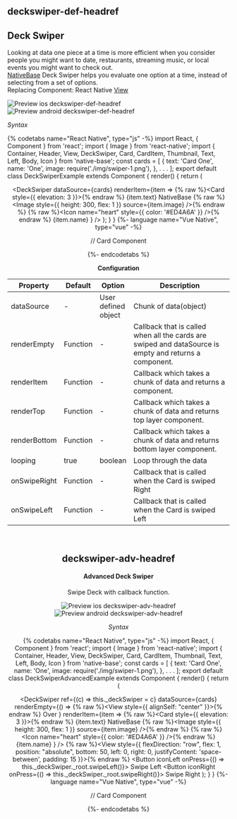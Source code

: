 ## deckswiper-def-headref
## Deck Swiper

Looking at data one piece at a time is more efficient when you consider people you might want to date, restaurants, streaming music, or local events you might want to check out. <br />
[NativeBase](https://nativebase.io/) Deck Swiper helps you evaluate one option at a time, instead of selecting from a set of options.<br />
Replacing Component: React Native [View](https://facebook.github.io/react-native/docs/view.html)

![Preview ios deckswiper-def-headref](https://github.com/GeekyAnts/NativeBase-KitchenSink/raw/v2.6.1/screenshots/ios/deckswiper.gif)
![Preview android deckswiper-def-headref](https://github.com/GeekyAnts/NativeBase-KitchenSink/raw/v2.6.1/screenshots/android/deckswiper.gif)

*Syntax*

{% codetabs name="React Native", type="js" -%}
import React, { Component } from 'react';
import { Image } from 'react-native';
import { Container, Header, View, DeckSwiper, Card, CardItem, Thumbnail, Text, Left, Body, Icon } from 'native-base';
const cards = [
  {
    text: 'Card One',
    name: 'One',
    image: require('./img/swiper-1.png'),
  },
  .  .  .
];
export default class DeckSwiperExample extends Component {
  render() {
    return (
      <Container>
        <Header />
        <View>
          <DeckSwiper
            dataSource={cards}
            renderItem={item =>
              {% raw %}<Card style={{ elevation: 3 }}>{% endraw %}
                <CardItem>
                  <Left>
                    <Thumbnail source={item.image} />
                    <Body>
                      <Text>{item.text}</Text>
                      <Text note>NativeBase</Text>
                    </Body>
                  </Left>
                </CardItem>
                <CardItem cardBody>
                  {% raw %}<Image style={{ height: 300, flex: 1 }} source={item.image} />{% endraw %}
                </CardItem>
                <CardItem>
                  {% raw %}<Icon name="heart" style={{ color: '#ED4A6A' }} />{% endraw %}
                  <Text>{item.name}</Text>
                </CardItem>
              </Card>
            }
          />
        </View>
      </Container>
    );
  }
}
{%- language name="Vue Native", type="vue" -%}
<template>
  <nb-container>
    <nb-header />
    <view :style="{flex: 1, padding: 12}">
      <nb-deck-swiper
          :dataSource="cardItemsArr"
          :looping="isLoopingRequired"
          :renderItem="handleCardRendering"
      />
    </view>
  </nb-container>
</template>
<script>
import React from "react";
import { View, Text } from "react-native";
import cardOne from "swiper-1.png";
import CardComponent from "../common/card";
export default {
  data: function() {
    return {
      cardItemsArr: [
        {
          text: "Card One",
          name: "One",
          image: cardOne
        },
        . . .
      ],
      isLoopingRequired: false
    };
  },
  methods: {
    handleCardRendering: function(item) {
      return <CardComponent item={item} />;
    }
  }
};
</script>

// Card Component
<template>
  <nb-card :style="{ elevation: 3 }">
    <nb-cardItem>
      <nb-left>
        <nb-thumbnail :source="item.image" />
        <nb-body>
          <nb-text>{{item.text}}</nb-text>
          <nb-text note>NativeBase</nb-text>
        </nb-body>
      </nb-left>
    </nb-cardItem>
    <nb-cardItem cardBody>
      <image
        :style="{
          resizeMode: 'cover',
          width: null,
          flex: 1,
          height: 300
        }"
        :source="item.image"
      />
    </nb-cardItem>
    <nb-cardItem>
      <nb-icon-nb name="ios-heart" :style="{ color: '#ED4A6A' }" />
      <nb-text>{{item.name}}</nb-text>
    </nb-cardItem>
  </nb-card>
</template>
<script>
export default {
  props: {
    item: {
      type: Object
    }
  }
};
</script>
{%- endcodetabs %}
<br />

**Configuration**<br />
    <table class = "table table-bordered">
        <thead>
            <tr>
                <th>Property</th>
                <th>Default</th>
                <th>Option</th>
                <th width="50%">Description</th>
            </tr>
        </thead>
        <tbody>
            <tr>
                <td>dataSource</td>
                <td> - </td>
                <td> User defined object </td>
                <td>Chunk of data(object)</td>
            </tr>
            <tr>
                <td>renderEmpty</td>
                <td>Function</td>
                <td> - </td>
                <td>Callback that is called when all the cards are swiped and dataSource is empty and returns a component.</td>
            </tr>
            <tr>
                <td>renderItem</td>
                <td>Function</td>
                <td> - </td>
                <td>Callback which takes a chunk of data and returns a component.</td>
            </tr>
            <tr>
                <td>renderTop</td>
                <td>Function</td>
                <td> - </td>
                <td>Callback which takes a chunk of data and returns top layer component.</td>
            </tr>
            <tr>
                <td>renderBottom</td>
                <td>Function</td>
                <td> - </td>
                <td>Callback which takes a chunk of data and returns bottom layer component.</td>
            </tr>
            <tr>
                <td>looping</td>
                <td>true</td>
                <td> boolean </td>
                <td>Loop through the data</td>
            </tr>
            <tr>
                <td>onSwipeRight</td>
                <td>Function</td>
                <td> - </td>
                <td>Callback that is called when the Card is swiped Right</td>
            </tr>
            <tr>
                <td>onSwipeLeft</td>
                <td>Function</td>
                <td> - </td>
                <td>Callback that is called when the Card is swiped Left</td>
            </tr>
        </tbody>
    </table><br />

## deckswiper-adv-headref
#### Advanced Deck Swiper

Swipe Deck with callback function.

![Preview ios deckswiper-adv-headref](https://github.com/GeekyAnts/NativeBase-KitchenSink/raw/v2.2.0/screenshots/ios/deckswiper-advanced.gif)
![Preview android deckswiper-adv-headref](https://github.com/GeekyAnts/NativeBase-KitchenSink/raw/v2.2.0/screenshots/android/deckswiper-advanced.gif)

*Syntax*

{% codetabs name="React Native", type="js" -%}
import React, { Component } from 'react';
import { Image } from 'react-native';
import { Container, Header, View, DeckSwiper, Card, CardItem, Thumbnail, Text, Left, Body, Icon } from 'native-base';
const cards = [
  {
    text: 'Card One',
    name: 'One',
    image: require('./img/swiper-1.png'),
  },
  .  .  .
];
export default class DeckSwiperAdvancedExample extends Component {
  render() {
    return (
      <Container>
        <Header />
        <View>
          <DeckSwiper
            ref={(c) => this._deckSwiper = c}
            dataSource={cards}
            renderEmpty={() =>
              {% raw %}<View style={{ alignSelf: "center" }}>{% endraw %}
                <Text>Over</Text>
              </View>
            }
            renderItem={item =>
              {% raw %}<Card style={{ elevation: 3 }}>{% endraw %}
                <CardItem>
                  <Left>
                    <Thumbnail source={item.image} />
                    <Body>
                      <Text>{item.text}</Text>
                      <Text note>NativeBase</Text>
                    </Body>
                  </Left>
                </CardItem>
                <CardItem cardBody>
                  {% raw %}<Image style={{ height: 300, flex: 1 }} source={item.image} />{% endraw %}
                </CardItem>
                <CardItem>
                  {% raw %}<Icon name="heart" style={{ color: '#ED4A6A' }} />{% endraw %}
                  <Text>{item.name}</Text>
                </CardItem>
              </Card>
            }
          />
        </View>
        {% raw %}<View style={{ flexDirection: "row", flex: 1, position: "absolute", bottom: 50, left: 0, right: 0, justifyContent: 'space-between', padding: 15 }}>{% endraw %}
          <Button iconLeft onPress={() => this._deckSwiper._root.swipeLeft()}>
            <Icon name="arrow-back" />
            <Text>Swipe Left</Text>
          </Button>
          <Button iconRight onPress={() => this._deckSwiper._root.swipeRight()}>
            <Icon name="arrow-forward" />
            <Text>Swipe Right</Text>
          </Button>
        </View>
      </Container>
    );
  }
}
{%- language name="Vue Native", type="vue" -%}
<template>
  <nb-container>
    <nb-header />
    <view :style="{flex: 1, padding: 12}">
      <nb-deck-swiper
          ref="_deckSwiper"
          :dataSource="cardItemsArr"
          :looping="isLoopingRequired"
          :renderEmpty="handleCardEmpty"
          :renderItem="handleCardRendering"
      />
    </view>
    <view :style="stylesObj.bottomBtnContainer">
      <nb-button iconLeft :onPress="handleDeckSwiperBackBtn">
        <nb-icon name="arrow-back" />
        <nb-text>Swipe Left</nb-text>
      </nb-button>
      <nb-button iconRight :onPress="handleDeckSwiperForwardBtn">
        <nb-text>Swipe Right</nb-text>
        <nb-icon name="arrow-forward" />
      </nb-button>
    </View>
  </nb-container>
</template>
<script>
import React from "react";
import { View, Text } from "react-native";
import cardOne from "../../../../assets/swiper-1.png";
import CardComponent from "../common/card";
export default {
  data: function() {
    return {
      cardItemsArr: [
        {
          text: "Card One",
          name: "One",
          image: cardOne
        },
        . . .
      ],
      isLoopingRequired: false,
      stylesObj: {
        bottomBtnContainer: {
          flexDirection: "row",
          flex: 1,
          position: "absolute",
          bottom: 50,
          left: 0,
          right: 0,
          justifyContent: "space-between",
          padding: 15
        }
      }
    };
  },
  methods: {
    handleCardEmpty: function() {
      return (
        <View>
          <Text>Over </Text>
        </View>
      );
    },
    handleCardRendering: function(item) {
      return <CardComponent item={item} />;
    },
    handleDeckSwiperBackBtn: function() {
      this.$refs._deckSwiper._root.swipeLeft();
    },
    handleDeckSwiperForwardBtn: function() {
      this.$refs._deckSwiper._root.swipeRight();
    }
  }
};
</script>

// Card Component
<template>
  <nb-card :style="{ elevation: 3 }">
    <nb-cardItem>
      <nb-left>
        <nb-thumbnail :source="item.image" />
        <nb-body>
          <nb-text>{{item.text}}</nb-text>
          <nb-text note>NativeBase</nb-text>
        </nb-body>
      </nb-left>
    </nb-cardItem>
    <nb-cardItem cardBody>
      <image
        :style="{
          resizeMode: 'cover',
          width: null,
          flex: 1,
          height: 300
        }"
        :source="item.image"
      />
    </nb-cardItem>
    <nb-cardItem>
      <nb-icon-nb name="ios-heart" :style="{ color: '#ED4A6A' }" />
      <nb-text>{{item.name}}</nb-text>
    </nb-cardItem>
  </nb-card>
</template>

<script>
export default {
  props: {
    item: {
      type: Object
    }
  }
};
</script>
{%- endcodetabs %}
 <p>
    <div id="" class="mobileDevice" style="background: url(&quot;https://docs-v2.nativebase.io/docs/assets/iosphone.png&quot;) no-repeat; padding: 63px 20px 100px 15px; width: 292px; height: 600px;margin:0 auto;float:none;">
        <img src="https://github.com/GeekyAnts/NativeBase-KitchenSink/raw/v2.6.1/screenshots/ios/deckswiper.gif" alt="" style="display:block !important" />
    </div>
</p>
<br />



